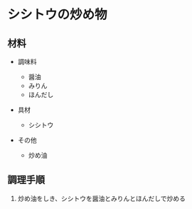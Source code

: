 # シシトウの炒め物

## 材料
- 調味料
   - 醤油
   - みりん
   - ほんだし

- 具材
   - シシトウ

- その他
   - 炒め油

## 調理手順
1. 炒め油をしき、シシトウを醤油とみりんとほんだしで炒める
